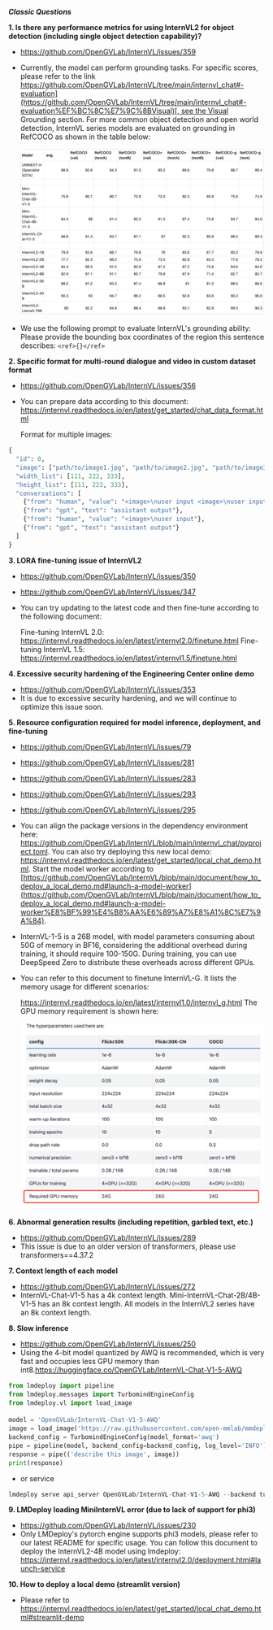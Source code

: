 ﻿
***Classic Questions***

**1. Is there any performance metrics for using InternVL2 for object detection (including single object detection capability)?**
- https://github.com/OpenGVLab/InternVL/issues/359
- Currently, the model can perform grounding tasks. For specific scores, please refer to the link [https://github.com/OpenGVLab/InternVL/tree/main/internvl_chat#-evaluation](https://github.com/OpenGVLab/InternVL/tree/main/internvl_chat#-evaluation%EF%BC%8C%E7%9C%8BVisual)[, see the Visual](https://github.com/OpenGVLab/InternVL/tree/main/internvl_chat#-evaluation%EF%BC%8C%E7%9C%8BVisual) Grounding section. For more common object detection and open world detection, InternVL series models are evaluated on grounding in RefCOCO as shown in the table below:

  ![](grounding.jpg)


- We use the following prompt to evaluate InternVL's grounding ability: Please provide the bounding box coordinates of the region this sentence describes: `<ref>{}</ref>`

  
**2. Specific format for multi-round dialogue and video in custom dataset format**
- https://github.com/OpenGVLab/InternVL/issues/356
- You can prepare data according to this document: <https://internvl.readthedocs.io/en/latest/get_started/chat_data_format.html>

  Format for multiple images:
```python
{
  "id": 0,
  "image": ["path/to/image1.jpg", "path/to/image2.jpg", "path/to/image3.jpg"],
  "width_list": [111, 222, 333],
  "height_list": [111, 222, 333],
  "conversations": [
    {"from": "human", "value": "<image>\nuser input <image>\nuser input"},
    {"from": "gpt", "text": "assistant output"},
    {"from": "human", "value": "<image>\nuser input"},
    {"from": "gpt", "text": "assistant output"}
  ]
}
```

**3. LORA fine-tuning issue of InternVL2**
- https://github.com/OpenGVLab/InternVL/issues/350
- https://github.com/OpenGVLab/InternVL/issues/347
- You can try updating to the latest code and then fine-tune according to the following document:

  Fine-tuning InternVL 2.0: <https://internvl.readthedocs.io/en/latest/internvl2.0/finetune.html>
  Fine-tuning InternVL 1.5: <https://internvl.readthedocs.io/en/latest/internvl1.5/finetune.html>

**4. Excessive security hardening of the Engineering Center online demo**
- https://github.com/OpenGVLab/InternVL/issues/353
- It is due to excessive security hardening, and we will continue to optimize this issue soon.

**5. Resource configuration required for model inference, deployment, and fine-tuning**
- https://github.com/OpenGVLab/InternVL/issues/79
- https://github.com/OpenGVLab/InternVL/issues/281
- https://github.com/OpenGVLab/InternVL/issues/283
- https://github.com/OpenGVLab/InternVL/issues/293
- https://github.com/OpenGVLab/InternVL/issues/295
- You can align the package versions in the dependency environment here: <https://github.com/OpenGVLab/InternVL/blob/main/internvl_chat/pyproject.toml>. You can also try deploying this new local demo: <https://internvl.readthedocs.io/en/latest/get_started/local_chat_demo.html>. Start the model worker according to [https://github.com/OpenGVLab/InternVL/blob/main/document/how_to_deploy_a_local_demo.md#launch-a-model-worker](https://github.com/OpenGVLab/InternVL/blob/main/document/how_to_deploy_a_local_demo.md#launch-a-model-worker%E8%BF%99%E4%B8%AA%E6%89%A7%E8%A1%8C%E7%9A%84).
- InternVL-1-5 is a 26B model, with model parameters consuming about 50G of memory in BF16, considering the additional overhead during training, it should require 100-150G. During training, you can use DeepSpeed Zero to distribute these overheads across different GPUs.
- You can refer to this document to finetune InternVL-G. It lists the memory usage for different scenarios:

  <https://internvl.readthedocs.io/en/latest/internvl1.0/internvl_g.html> The GPU memory requirement is shown here:

  ![](gpu.jpg)

**6. Abnormal generation results (including repetition, garbled text, etc.)**
- https://github.com/OpenGVLab/InternVL/issues/289
- This issue is due to an older version of transformers, please use transformers==4.37.2

**7. Context length of each model**
- https://github.com/OpenGVLab/InternVL/issues/272
- InternVL-Chat-V1-5 has a 4k context length. Mini-InternVL-Chat-2B/4B-V1-5 has an 8k context length. All models in the InternVL2 series have an 8k context length.

**8. Slow inference**
- https://github.com/OpenGVLab/InternVL/issues/250
- Using the 4-bit model quantized by AWQ is recommended, which is very fast and occupies less GPU memory than int8.<https://huggingface.co/OpenGVLab/InternVL-Chat-V1-5-AWQ>

```python
from lmdeploy import pipeline
from lmdeploy.messages import TurbomindEngineConfig
from lmdeploy.vl import load_image

model = 'OpenGVLab/InternVL-Chat-V1-5-AWQ'
image = load_image('https://raw.githubusercontent.com/open-mmlab/mmdeploy/main/tests/data/tiger.jpeg')
backend_config = TurbomindEngineConfig(model_format='awq')
pipe = pipeline(model, backend_config=backend_config, log_level='INFO')
response = pipe(('describe this image', image))
print(response)
```
- or service
```python
lmdeploy serve api_server OpenGVLab/InternVL-Chat-V1-5-AWQ --backend turbomind --model-format awq
```

**9. LMDeploy loading MiniInternVL error (due to lack of support for phi3)**
- https://github.com/OpenGVLab/InternVL/issues/230
- Only LMDeploy's pytorch engine supports phi3 models, please refer to our latest README for specific usage. You can follow this document to deploy the InternVL2-4B model using lmdeploy: https://internvl.readthedocs.io/en/latest/internvl2.0/deployment.html#launch-service

**10. How to deploy a local demo (streamlit version)**
- Please refer to https://internvl.readthedocs.io/en/latest/get_started/local_chat_demo.html#streamlit-demo